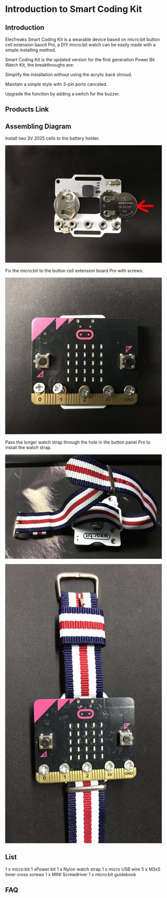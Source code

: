# Introduction to Smart Coding Kit

## Introduction

Elecfreaks Smart Coding Kit is a wearable device based on micro:bit button cell extension baord Pro, a DIY micro:bit watch can be easily made with a simple installing method.

Smart Coding Kit is the updated version for the first generation Power Bit Watch Kit, the breakthroughs are:

Simplify the installation without using the acrylic back shroud.

Maintain a simple style with 3-pin ports canceled.

Upgrade the function by adding a switch for the buzzer.

## Products Link



## Assembling Diagram

 Install two 3V 2025 cells to the battery holder.

![](./images/smart_coding_kit_01.png)

Fix the micro:bit to the button cell extension board Pro with screws.

![](./images/smart_coding_kit_02.png)

 Pass the longer watch strap through the hole in the button panel Pro to install the watch strap.

![](./images/smart_coding_kit_03.png)

![](./images/smart_coding_kit_04.png)



## List

 1 x micro:bit
 1 xPower:bit
 1 x Nylon watch strap
 1 x micro USB wire
 5 x M3x5 Inner cross screws
 1 x MINI Screwdriver
 1 x micro:bit guidebook


## FAQ
